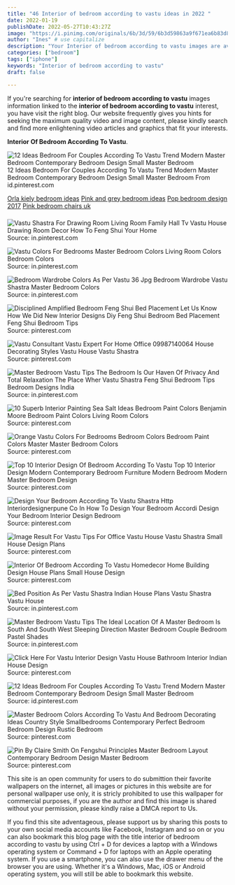 ```yaml
---
title: "46 Interior of bedroom according to vastu ideas in 2022 "
date: 2022-01-19
publishDate: 2022-05-27T10:43:27Z
image: "https://i.pinimg.com/originals/6b/3d/59/6b3d59863a9f671ea6b83d81ae59ed37.jpg"
author: "Ines" # use capitalize
description: "Your Interior of bedroom according to vastu images are available in this site. Interior of bedroom according to vastu are a topic that is being searched for and liked by netizens today. You can Find and Download the Interior of bedroom according to vastu files here. Get all royalty-free photos and vectors."
categories: ["bedroom"]
tags: ["iphone"]
keywords: "Interior of bedroom according to vastu"
draft: false

---
```


If you're searching for **interior of bedroom according to vastu** images information linked to the **interior of bedroom according to vastu** interest, you have visit the right  blog.  Our website frequently  gives you  hints  for seeking  the maximum  quality video and image  content, please kindly search and find more enlightening video articles and graphics  that fit your interests.

**Interior Of Bedroom According To Vastu**. 

![12 Ideas Bedroom For Couples According To Vastu Trend Modern Master Bedroom Contemporary Bedroom Design Small Master Bedroom](https://i.pinimg.com/originals/73/d7/9c/73d79c10aef562f4d63a1f353dcd40c8.jpg "12 Ideas Bedroom For Couples According To Vastu Trend Modern Master Bedroom Contemporary Bedroom Design Small Master Bedroom")
12 Ideas Bedroom For Couples According To Vastu Trend Modern Master Bedroom Contemporary Bedroom Design Small Master Bedroom From id.pinterest.com

[Orla kiely bedroom ideas](/orla-kiely-bedroom-ideas/)
[Pink and grey bedroom ideas](/pink-and-grey-bedroom-ideas/)
[Pop bedroom design 2017](/pop-bedroom-design-2017/)
[Pink bedroom chairs uk](/pink-bedroom-chairs-uk/)



### 

 


![Vastu Shastra For Drawing Room Living Room Family Hall Tv Vastu House Drawing Room Decor How To Feng Shui Your Home](https://i.pinimg.com/originals/fd/62/55/fd625568c3b40794b476cc96dfc2b8ff.jpg "Vastu Shastra For Drawing Room Living Room Family Hall Tv Vastu House Drawing Room Decor How To Feng Shui Your Home")
Source: in.pinterest.com

 

![Vastu Colors For Bedrooms Master Bedroom Colors Living Room Colors Bedroom Colors](https://i.pinimg.com/originals/93/9d/c8/939dc89b3716bbc6369be3df8f7c3aa7.png "Vastu Colors For Bedrooms Master Bedroom Colors Living Room Colors Bedroom Colors")
Source: in.pinterest.com

 

![Bedroom Wardrobe Colors As Per Vastu 36 Jpg Bedroom Wardrobe Vastu Shastra Master Bedroom Colors](https://i.pinimg.com/originals/6e/e8/44/6ee844bfb7ab680ea3234cb73d2c1248.png "Bedroom Wardrobe Colors As Per Vastu 36 Jpg Bedroom Wardrobe Vastu Shastra Master Bedroom Colors")
Source: in.pinterest.com

 

![Disciplined Amplified Bedroom Feng Shui Bed Placement Let Us Know How We Did New Interior Designs Diy Feng Shui Bedroom Bed Placement Feng Shui Bedroom Tips](https://i.pinimg.com/originals/56/4c/13/564c13734c4c093e50bf1fc4dc027746.jpg "Disciplined Amplified Bedroom Feng Shui Bed Placement Let Us Know How We Did New Interior Designs Diy Feng Shui Bedroom Bed Placement Feng Shui Bedroom Tips")
Source: pinterest.com

 

![Vastu Consultant Vastu Expert For Home Office 09987140064 House Decorating Styles Vastu House Vastu Shastra](https://i.pinimg.com/736x/63/1e/d5/631ed5fa34b98363f62e2c8dd48f0b18.jpg "Vastu Consultant Vastu Expert For Home Office 09987140064 House Decorating Styles Vastu House Vastu Shastra")
Source: pinterest.com

 

![Master Bedroom Vastu Tips The Bedroom Is Our Haven Of Privacy And Total Relaxation The Place Wher Vastu Shastra Feng Shui Bedroom Tips Bedroom Designs India](https://i.pinimg.com/originals/46/d6/70/46d670949fa9faabbd5a27e7bc56d1e1.jpg "Master Bedroom Vastu Tips The Bedroom Is Our Haven Of Privacy And Total Relaxation The Place Wher Vastu Shastra Feng Shui Bedroom Tips Bedroom Designs India")
Source: in.pinterest.com

 

![10 Superb Interior Painting Sea Salt Ideas Bedroom Paint Colors Benjamin Moore Bedroom Paint Colors Living Room Colors](https://i.pinimg.com/564x/d7/b5/c8/d7b5c8a25f792e263874d64cd0be0fd2.jpg "10 Superb Interior Painting Sea Salt Ideas Bedroom Paint Colors Benjamin Moore Bedroom Paint Colors Living Room Colors")
Source: pinterest.com

 

![Orange Vastu Colors For Bedrooms Bedroom Colors Bedroom Paint Colors Master Master Bedroom Colors](https://i.pinimg.com/originals/02/a1/5c/02a15ce07868777564a8bada749b9745.jpg "Orange Vastu Colors For Bedrooms Bedroom Colors Bedroom Paint Colors Master Master Bedroom Colors")
Source: pinterest.com

 

![Top 10 Interior Design Of Bedroom According To Vastu Top 10 Interior Design Modern Contemporary Bedroom Furniture Modern Bedroom Modern Master Bedroom Design](https://i.pinimg.com/originals/c4/4e/60/c44e60b6b63128aaed4dd80f565dab08.jpg "Top 10 Interior Design Of Bedroom According To Vastu Top 10 Interior Design Modern Contemporary Bedroom Furniture Modern Bedroom Modern Master Bedroom Design")
Source: pinterest.com

 

![Design Your Bedroom According To Vastu Shastra Http Interiordesignerpune Co In How To Design Your Bedroom Accordi Design Your Bedroom Interior Design Bedroom](https://i.pinimg.com/originals/1f/12/27/1f122708c8a753c49964f72988c6e734.png "Design Your Bedroom According To Vastu Shastra Http Interiordesignerpune Co In How To Design Your Bedroom Accordi Design Your Bedroom Interior Design Bedroom")
Source: pinterest.com

 

![Image Result For Vastu Tips For Office Vastu House Vastu Shastra Small House Design Plans](https://i.pinimg.com/236x/6b/bb/33/6bbb33eb5cb70fdc21e91da77f51df35.jpg "Image Result For Vastu Tips For Office Vastu House Vastu Shastra Small House Design Plans")
Source: pinterest.com

 

![Interior Of Bedroom According To Vastu Homedecor Home Building Design House Plans Small House Design](https://i.pinimg.com/474x/74/18/d2/7418d2d9bd72b0c823c6c44318d71f13.jpg "Interior Of Bedroom According To Vastu Homedecor Home Building Design House Plans Small House Design")
Source: pinterest.com

 

![Bed Position As Per Vastu Shastra Indian House Plans Vastu Shastra Vastu House](https://i.pinimg.com/474x/db/a8/53/dba853068fcd179b945c36fa6a59aa61.jpg "Bed Position As Per Vastu Shastra Indian House Plans Vastu Shastra Vastu House")
Source: in.pinterest.com

 

![Master Bedroom Vastu Tips The Ideal Location Of A Master Bedroom Is South And South West Sleeping Direction Master Bedroom Couple Bedroom Pastel Shades](https://i.pinimg.com/originals/75/eb/89/75eb89bd49890120a607ca53439cddb3.jpg "Master Bedroom Vastu Tips The Ideal Location Of A Master Bedroom Is South And South West Sleeping Direction Master Bedroom Couple Bedroom Pastel Shades")
Source: in.pinterest.com

 

![Click Here For Vastu Interior Design Vastu House Bathroom Interior Indian House Design](https://i.pinimg.com/736x/90/b4/f8/90b4f82b8107a22f03390a745f432f3d.jpg "Click Here For Vastu Interior Design Vastu House Bathroom Interior Indian House Design")
Source: pinterest.com

 

![12 Ideas Bedroom For Couples According To Vastu Trend Modern Master Bedroom Contemporary Bedroom Design Small Master Bedroom](https://i.pinimg.com/originals/73/d7/9c/73d79c10aef562f4d63a1f353dcd40c8.jpg "12 Ideas Bedroom For Couples According To Vastu Trend Modern Master Bedroom Contemporary Bedroom Design Small Master Bedroom")
Source: id.pinterest.com

 

![Master Bedroom Colors According To Vastu And Bedroom Decorating Ideas Country Style Smallbedrooms Contemporary Perfect Bedroom Bedroom Design Rustic Bedroom](https://i.pinimg.com/originals/d7/06/52/d706527975503c1425e6434ddc357d87.jpg "Master Bedroom Colors According To Vastu And Bedroom Decorating Ideas Country Style Smallbedrooms Contemporary Perfect Bedroom Bedroom Design Rustic Bedroom")
Source: pinterest.com

 

![Pin By Claire Smith On Fengshui Principles Master Bedroom Layout Contemporary Bedroom Design Master Bedroom](https://i.pinimg.com/originals/6b/3d/59/6b3d59863a9f671ea6b83d81ae59ed37.jpg "Pin By Claire Smith On Fengshui Principles Master Bedroom Layout Contemporary Bedroom Design Master Bedroom")
Source: pinterest.com

 

This site is an open community for users to do submittion their favorite wallpapers on the internet, all images or pictures in this website are for personal wallpaper use only, it is stricly prohibited to use this wallpaper for commercial purposes, if you are the author and find this image is shared without your permission, please kindly raise a DMCA report to Us.

If you find this site adventageous, please support us by sharing this posts to your own social media accounts like Facebook, Instagram and so on or you can also bookmark this blog page with the title interior of bedroom according to vastu by using Ctrl + D for devices a laptop with a Windows operating system or Command + D for laptops with an Apple operating system. If you use a smartphone, you can also use the drawer menu of the browser you are using. Whether it's a Windows, Mac, iOS or Android operating system, you will still be able to bookmark this website.
